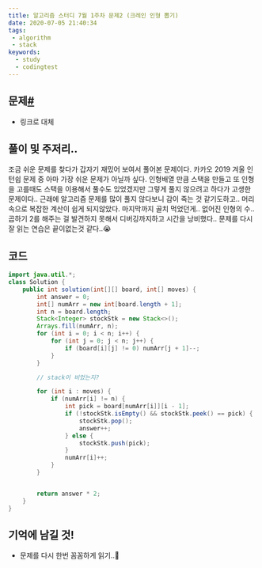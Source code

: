 ```yaml
---
title: 알고리즘 스터디 7월 1주차 문제2 (크레인 인형 뽑기)
date: 2020-07-05 21:40:34
tags:
 - algorithm
 - stack
keywords:
  - study
  - codingtest
---
```


## 문제[#](https://programmers.co.kr/learn/courses/30/lessons/64061)

- 링크로 대체

## 풀이 및 주저리..

조금 쉬운 문제를 찾다가 갑자기 재밌어 보여서 풀어본 문제이다. 카카오 2019 겨울 인턴쉽 문제 중 아마 가장 쉬운 문제가 아닐까 싶다. 인형배열 만큼 스택을 만들고 또 인형을 고를때도 스택을 이용해서 풀수도 있었겠지만 그렇게 풀지 않으려고 하다가 고생한 문제이다.. 근래에 알고리즘 문제를 많이 풀지 않다보니 감이 죽는 것 같기도하고.. 머리속으로 복잡한 계산이 쉽게 되지않았다. 마지막까지 골치 먹었던게.. 없어진 인형의 수.. 곱하기 2를 해주는 걸 발견하지 못해서 디버깅까지하고 시간을 낭비했다.. 문제를 다시 잘 읽는 연습은 끝이없는것 같다..:sob:

## 코드

```java
import java.util.*;
class Solution {
    public int solution(int[][] board, int[] moves) {
        int answer = 0;
        int[] numArr = new int[board.length + 1];
        int n = board.length;
        Stack<Integer> stockStk = new Stack<>();
        Arrays.fill(numArr, n);
        for (int i = 0; i < n; i++) {
            for (int j = 0; j < n; j++) {
                if (board[i][j] != 0) numArr[j + 1]--;
            }
        }

        // stack이 비었는지?

        for (int i : moves) {
            if (numArr[i] != n) {
                int pick = board[numArr[i]][i - 1];
                if (!stockStk.isEmpty() && stockStk.peek() == pick) {
                    stockStk.pop();
                    answer++;
                } else {
                    stockStk.push(pick);
                }
                numArr[i]++;
            }
        }


        return answer * 2;
    }
}
```

## 기억에 남길 것!

- 문제를 다시 한번 꼼꼼하게 읽기..:thinking:

